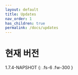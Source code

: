 ```yaml
---
layout: default
title: Updates
nav_order: 1
has_children: true
permalink: /docs/updates
---
```


# 현재 버전


1.7.4-NAPSHOT
{: .fs-6 .fw-300 }
